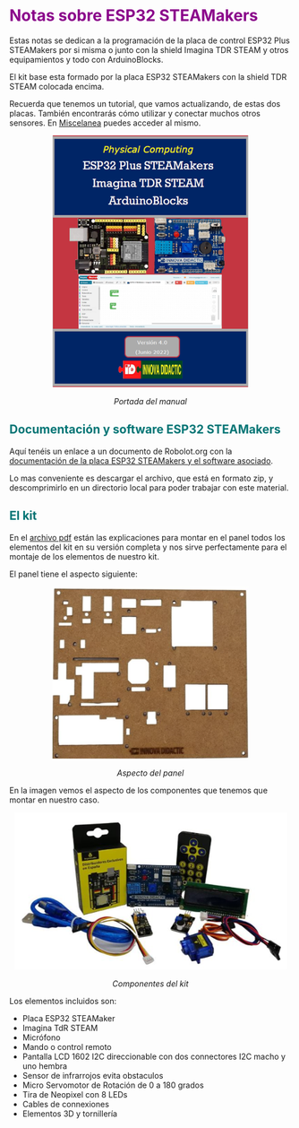 # <FONT COLOR=#8B008B>Notas sobre ESP32 STEAMakers</font>
Estas notas se dedican a la programación de la placa de control ESP32 Plus STEAMakers por si misma o junto con la shield Imagina TDR STEAM y otros equipamientos y todo con ArduinoBlocks.

El kit base esta formado por la placa ESP32 STEAMakers con la shield TDR STEAM colocada encima.

Recuerda que tenemos un tutorial, que vamos actualizando, de estas dos placas. También encontrarás cómo utilizar y conectar muchos otros sensores. En [Miscelanea](Miscelanea/webgrafia.md) puedes acceder al mismo.

<center>

![Portada del manual](./img/index/Portada.png)

*Portada del manual*

</center>

## <FONT COLOR=#007575>**Documentación y software ESP32 STEAMakers**</font>
Aquí tenéis un enlace a un documento de Robolot.org con la [documentación de la placa ESP32 STEAMakers y el software asociado](https://campus.innovadidactic.com/mod/url/view.php?id=709).

Lo mas conveniente es descargar el archivo, que está en formato zip, y descomprimirlo en un directorio local para poder trabajar con este material.

## <FONT COLOR=#007575>**El kit**</font>
En el [archivo pdf](Manuales/Montaje-del-kit.pdf) están las explicaciones para montar en el panel todos los elementos del kit en su versión completa  y nos sirve perfectamente para el montaje de los elementos de nuestro kit.

El panel tiene el aspecto siguiente: 

<center>

![Aspecto del panel](./img/index/panel.png)

*Aspecto del panel*

</center>

En la imagen vemos el aspecto de los componentes que tenemos que montar en nuestro caso.

<center>

![Componentes del kit](./img/index/componentes-kit.png)

*Componentes del kit*

</center>

Los elementos incluidos son:

* Placa ESP32 STEAMaker
* Imagina TdR STEAM
* Micrófono
* Mando o control remoto
* Pantalla LCD 1602 I2C direccionable con dos connectores I2C macho y uno hembra
* Sensor de infrarrojos evita obstaculos
* Micro Servomotor de Rotación de 0 a 180 grados
* Tira de Neopixel con 8 LEDs
* Cables de connexiones
* Elementos 3D y tornillería

